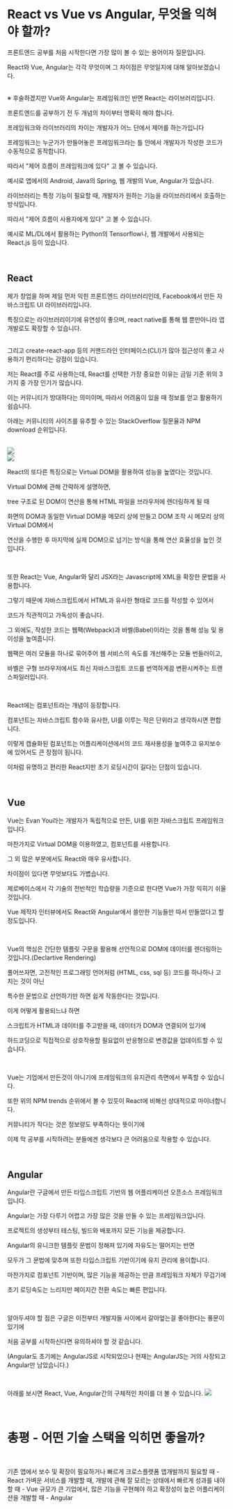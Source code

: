 # React vs Vue vs Angular, 무엇을 익혀야 할까?

프론트엔드 공부를 처음 시작한다면 가장 많이 볼 수 있는 용어이자 질문입니다.

React와 Vue, Angular는 각각 무엇이며 그 차이점은 무엇일지에 대해 알아보겠습니다.

</br>
※ 후술하겠지만 Vue와 Angular는 프레임워크인 반면 React는 라이브러리입니다.

프론트엔드를 공부하기 전 두 개념의 차이부터 명확히 해야 합니다.

프레임워크와 라이브러리의 차이는 개발자가 어느 단에서 제어를 하는가입니다
</br>

프레임워크는 누군가가 만들어놓은 프레임워크라는 틀 안에서 개발자가 작성한 코드가 수동적으로 동작합니다. 

따라서 "제어 흐름이 프레임워크에 있다" 고 볼 수 있습니다.

예시로 앱에서의 Android, Java의 Spring, 웹 개발의 Vue, Angular가 있습니다.
</br>

라이브러리는 특정 기능이 필요할 때, 개발자가 원하는 기능을 라이브러리에서 호출하는 방식입니다.

따라서 "제어 흐름이 사용자에게 있다" 고 볼 수 있습니다.

예시로 ML/DL에서 활용하는 Python의 Tensorflow나, 웹 개발에서 사용되는 React.js 등이 있습니다.

</br>





## React

제가 창업을 하며 제일 먼저 익힌 프론트엔드 라이브러리인데, Facebook에서 만든 자바스크립트 UI 라이브러리입니다.

특징으로는 라이브러리이기에 유연성이 좋으며, react native를 통해 웹 뿐만아니라 앱 개발로도 확장할 수 있습니다.

</br>
그리고 create-react-app 등의 커맨드라인 인터페이스(CLI)가 많아 접근성이 좋고 사용하기 편리하다는 강점이 있습니다.

 저는 React를 주로 사용하는데, React를 선택한 가장 중요한 이유는 금일 기준 위의 3가지 중 가장 인기가 많습니다.

이는 커뮤니티가 방대하다는 의미이며, 따라서 어려움이 있을 때 정보를 얻고 활용하기 쉽습니다.

아래는 커뮤니티의 사이즈를 유추할 수 있는 StackOverflow 질문율과 NPM download 순위입니다.

</br>

<img src="https://blog.kakaocdn.net/dn/LAZyC/btrJwuJAeuy/QiE77r2MwpsbEDzJqwzxkK/img.png">

</br>

<img src="https://blog.kakaocdn.net/dn/cIrcoK/btrJD27CQOm/YPEnm1zGX0NFLq7JL48fjk/img.png">

</br>

React의 또다른 특징으로는 Virtual DOM을 활용하여 성능을 높였다는 것입니다.

Virtual DOM에 관해 간략하게 설명하면,

tree 구조로 된 DOM이 연산을 통해 HTML 파일을 브라우저에 렌더링하게 될 때

화면의 DOM과 동일한 Virtual DOM을 메모리 상에 만들고 DOM 조작 시 메모리 상의 Virtual DOM에서

연산을 수행한 후 마지막에 실제 DOM으로 넘기는 방식을 통해 연산 효율성을 높인 것입니다.


</br>

또한 React는 Vue, Angular와 달리 JSX라는 Javascript에 XML을 확장한 문법을 사용합니다.

그렇기 때문에 자바스크립트에서 HTML과 유사한 형태로 코드를 작성할 수 있어서

코드가 직관적이고 가독성이 좋습니다.

그 외에도, 작성한 코드는 웹팩(Webpack)과 바벨(Babel)이라는 것을 통해 성능 및 용이성을 높여줍니다.



웹팩은 여러 모듈을 하나로 묶어주어 웹 서비스의 속도를 개선해주는 모듈 번들러이고,



바벨은 구형 브라우저에서도 최신 자바스크립트 코드를 번역하게끔 변환시켜주는 트랜스파일러입니다.


</br>

React에는 컴포넌트라는 개념이 등장합니다.

컴포넌트는 자바스크립트 함수와 유사한, UI를 이루는 작은 단위라고 생각하시면 편합니다.

이렇게 캡슐화된 컴포넌트는 어플리케이션에서의 코드 재사용성을 높여주고 유지보수에 있어서도 큰 장점이 됩니다.


이처럼 유명하고 편리한 React지만 초기 로딩시간이 길다는 단점이 있습니다.




</br>



## Vue


Vue는 Evan You라는 개발자가 독립적으로 만든, UI를 위한 자바스크립트 프레임워크입니다.

마찬가지로 Virtual DOM을 이용하였고, 컴포넌트를 사용합니다.

그 외 많은 부분에서도 React와 매우 유사합니다.

차이점이 있다면 무엇보다도 가볍습니다.

제로베이스에서 각 기술의 전반적인 학습량을 기준으로 한다면 Vue가 가장 익히기 쉬울 것입니다. 

Vue 제작자 인터뷰에서도 React와 Angular에서 쓸만한 기능들만 따서 만들었다고 할 정도입니다.


</br>

Vue의 핵심은 간단한 템플릿 구문을 활용해 선언적으로 DOM에 데이터를 렌더링하는 것입니다.(Declartive Rendering)

풀어쓰자면, 고전적인 프로그래밍 언어처럼 (HTML, css, sql 등) 코드를 하나하나 고치는 것이 아닌

특수한 문법으로 선언하기만 하면 쉽게 작동한다는 것입니다. 

이게 어떻게 활용되느냐 하면

스크립트가 HTML과 데이터를 주고받을 때, 데이터가 DOM과 연결되어 있기에

하드코딩으로 직접적으로 상호작용할 필요없이 반응형으로 변경값을 업데이트할 수 있습니다.

</br>


Vue는 기업에서 만든것이 아니기에 프레임워크의 유지관리 측면에서 부족할 수 있습니다.

또한 위의 NPM trends 순위에서 볼 수 있듯이 React에 비해선 상대적으로 마이너합니다.

커뮤니티가 작다는 것은 정보량도 부족하다는 뜻이기에

이제 막 공부를 시작하려는 분들에겐 생각보다 큰 어려움으로 작용할 수 있습니다.


</br>



## Angular

Angular란 구글에서 만든 타입스크립트 기반의 웹 어플리케이션 오픈소스 프레임워크입니다.

Angular는 가장 다루기 어렵고 가장 많은 것을 만들 수 있는 프레임워크입니다.

프로젝트의 생성부터 테스팅, 빌드와 배포까지 모든 기능을 제공합니다.

Angular의 유니크한 템플릿 문법이 정해져 있기에 자유도는 떨어지는 반면 

모두가 그 문법에 맞추며 또한 타입스크립트 기반이기에 유지 관리에 용이합니다.

마찬가지로 컴포넌트 기반이며, 많은 기능을 제공하는 만큼 프레임워크 자체가 무겁기에

초기 로딩속도는 느리지만 페이지간 전환 속도는 빠른 편입니다.

</br>


알아두셔야 할 점은 구글은 이전부터 개발자들 사이에서 갈아엎는걸 좋아한다는 풍문이 있기에

처음 공부를 시작하신다면 유의하셔야 할 것 같습니다.

(Angular도 초기에는 AngularJS로 시작되었으나 현재는 AngularJS는 거의 사장되고 Angular만 남았습니다.)

</br>


아래를 보시면 React, Vue, Angular간의 구체적인 차이를 더 볼 수 있습니다. 
<img src="https://blog.kakaocdn.net/dn/x0Nmm/btr0GaJuaXQ/2JRWEsQIyq6UOqKnyjpmb1/img.png">

</br>


# 총평 - 어떤 기술 스택을 익히면 좋을까?

</br>

기존 앱에서 보수 및 확장이 필요하거나 빠르게 크로스플랫폼 앱개발까지 필요할 때 - React
가벼운 서비스를 개발할 때, 개발에 관해 잘 모르는 상태에서 빠르게 성과를 내야할 때 - Vue
규모가 큰 기업에서, 많은 기능을 구현해야 하고 확장성이 높은 어플리케이션을 개발할 때 - Angular

</br>
